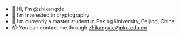 - 👋 Hi, I’m @zhikangxie
- 👀 I’m interested in cryptography
- 🌱 I’m currently a master student in Peking University, Beijing, China
- 📫 You can contact me through zhikangxie@pku.edu.cn

<!---
zhikangxie/zhikangxie is a ✨ special ✨ repository because its `README.md` (this file) appears on your GitHub profile.
You can click the Preview link to take a look at your changes.
--->
